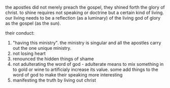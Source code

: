 the apostles did not merely preach the gospel,
they shined forth the glory of christ.
to shine requires not speaking or doctrine
but a certain kind of living. our living
needs to be a reflection (as a luminary) of
the living god of glory as the gospel (as the
sun). 

their conduct:
1. "having this ministry". the ministry is singular and all the apostles carry out the one unique ministry.
2. not losing heart
3. renounced the hidden things of shame
4. not adulterating the word of god - adulterate means to mix something in to gold or wine to artificialy increase its value. some add things to the word of god to make their speaking more interesting
5. manifesting the truth by living out christ

